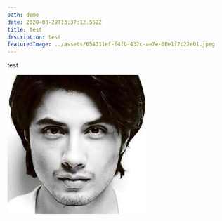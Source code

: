 ```yaml
---
path: demo
date: 2020-08-29T13:37:12.562Z
title: test
description: test
featuredImage: ../assets/654311ef-f4f0-432c-ae7e-68e1f2c22e01.jpeg
---
```

test

![test](../assets/654311ef-f4f0-432c-ae7e-68e1f2c22e01.jpeg "test")
